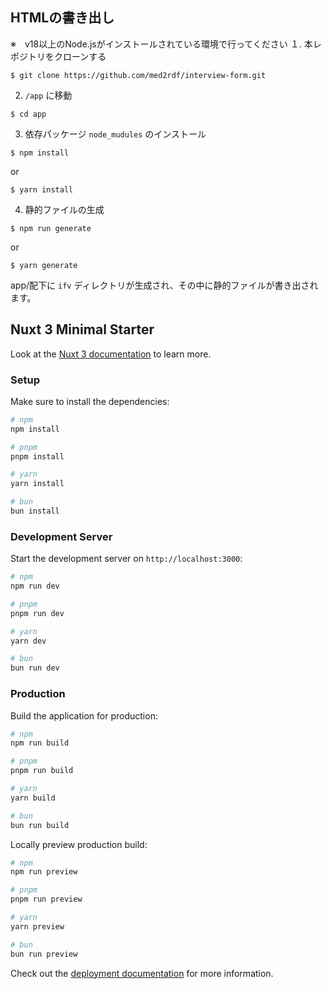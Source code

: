 ## HTMLの書き出し
※　v18以上のNode.jsがインストールされている環境で行ってください
１. 本レポジトリをクローンする
```
$ git clone https://github.com/med2rdf/interview-form.git
```

2. `/app` に移動
```
$ cd app
```

3. 依存パッケージ `node_mudules` のインストール
```
$ npm install
```
or
```
$ yarn install
```

4. 静的ファイルの生成
```
$ npm run generate
```
or
```
$ yarn generate
```
app/配下に `ifv` ディレクトリが生成され、その中に静的ファイルが書き出されます。

## Nuxt 3 Minimal Starter

Look at the [Nuxt 3 documentation](https://nuxt.com/docs/getting-started/introduction) to learn more.

### Setup

Make sure to install the dependencies:

```bash
# npm
npm install

# pnpm
pnpm install

# yarn
yarn install

# bun
bun install
```

### Development Server

Start the development server on `http://localhost:3000`:

```bash
# npm
npm run dev

# pnpm
pnpm run dev

# yarn
yarn dev

# bun
bun run dev
```

### Production

Build the application for production:

```bash
# npm
npm run build

# pnpm
pnpm run build

# yarn
yarn build

# bun
bun run build
```

Locally preview production build:

```bash
# npm
npm run preview

# pnpm
pnpm run preview

# yarn
yarn preview

# bun
bun run preview
```

Check out the [deployment documentation](https://nuxt.com/docs/getting-started/deployment) for more information.
